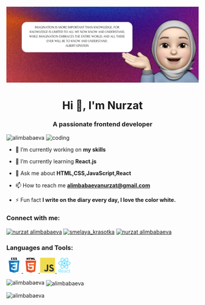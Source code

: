 ![logo](https://github.com/Alimbabaeva/Alimbabaeva/blob/main/WhatsApp%20Image%202023-01-26%20at%2016.30.39.jpeg)
<h1 align="center">Hi 👋, I'm Nurzat</h1>
<h3 align="center">A passionate frontend developer</h3>
<img align="right" alt="coding" width="400" src="https://media.tenor.com/AlUkiGkR2j8AAAAC/new-game-ahagon-umiko-programming.gif">

<p align="left"> <img src="https://komarev.com/ghpvc/?username=alimbabaeva&label=Profile%20views&color=0e75b6&style=flat" alt="alimbabaeva" /> </p>

- 🔭 I’m currently working on **my skills**

- 🌱 I’m currently learning **React.js**

- 💬 Ask me about **HTML,CSS,JavaScript,React**

- 📫 How to reach me **alimbabaevanurzat@gmail.com**

- ⚡ Fun fact **I write on the diary every day, I love the color white.**

<h3 align="left">Connect with me:</h3>
<p align="left">
<a href="https://linkedin.com/in/nurzat alimbabaeva" target="blank"><img align="center" src="https://raw.githubusercontent.com/rahuldkjain/github-profile-readme-generator/master/src/images/icons/Social/linked-in-alt.svg" alt="nurzat alimbabaeva" height="30" width="40" /></a>
<a href="https://instagram.com/smelaya_krasotka" target="blank"><img align="center" src="https://raw.githubusercontent.com/rahuldkjain/github-profile-readme-generator/master/src/images/icons/Social/instagram.svg" alt="smelaya_krasotka" height="30" width="40" /></a>
<a href="https://www.youtube.com/c/nurzat alimbabaeva" target="blank"><img align="center" src="https://raw.githubusercontent.com/rahuldkjain/github-profile-readme-generator/master/src/images/icons/Social/youtube.svg" alt="nurzat alimbabaeva" height="30" width="40" /></a>
</p>

<h3 align="left">Languages and Tools:</h3>
<p align="left"> <a href="https://www.w3schools.com/css/" target="_blank" rel="noreferrer"> <img src="https://raw.githubusercontent.com/devicons/devicon/master/icons/css3/css3-original-wordmark.svg" alt="css3" width="40" height="40"/> </a> <a href="https://www.w3.org/html/" target="_blank" rel="noreferrer"> <img src="https://raw.githubusercontent.com/devicons/devicon/master/icons/html5/html5-original-wordmark.svg" alt="html5" width="40" height="40"/> </a> <a href="https://developer.mozilla.org/en-US/docs/Web/JavaScript" target="_blank" rel="noreferrer"> <img src="https://raw.githubusercontent.com/devicons/devicon/master/icons/javascript/javascript-original.svg" alt="javascript" width="40" height="40"/> </a> <a href="https://reactjs.org/" target="_blank" rel="noreferrer"> <img src="https://raw.githubusercontent.com/devicons/devicon/master/icons/react/react-original-wordmark.svg" alt="react" width="40" height="40"/> </a> </p>

<p><img align="left" src="https://github-readme-stats.vercel.app/api/top-langs?username=alimbabaeva&show_icons=true&locale=en&layout=compact" alt="alimbabaeva" /></p>

<p>&nbsp;<img align="center" src="https://github-readme-stats.vercel.app/api?username=alimbabaeva&show_icons=true&locale=en" alt="alimbabaeva" /></p>

<p><img align="center" src="https://github-readme-streak-stats.herokuapp.com/?user=alimbabaeva&" alt="alimbabaeva" /></p>

